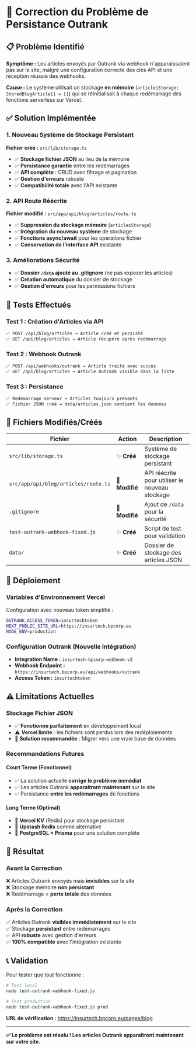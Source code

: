 # 🔧 Correction du Problème de Persistance Outrank

## 📋 Problème Identifié

**Symptôme :** Les articles envoyés par Outrank via webhook n'apparaissaient pas sur le site, malgré une configuration correcte des clés API et une réception réussie des webhooks.

**Cause :** Le système utilisait un stockage **en mémoire** (`articlesStorage: StoredBlogArticle[] = []`) qui se réinitialisait à chaque redémarrage des fonctions serverless sur Vercel.

## ✅ Solution Implémentée

### 1. Nouveau Système de Stockage Persistant

**Fichier créé :** `src/lib/storage.ts`

- ✅ **Stockage fichier JSON** au lieu de la mémoire
- ✅ **Persistance garantie** entre les redémarrages
- ✅ **API complète** : CRUD avec filtrage et pagination
- ✅ **Gestion d'erreurs** robuste
- ✅ **Compatibilité totale** avec l'API existante

### 2. API Route Réécrite

**Fichier modifié :** `src/app/api/blog/articles/route.ts`

- ✅ **Suppression du stockage mémoire** (`articlesStorage`)
- ✅ **Intégration du nouveau système** de stockage
- ✅ **Fonctions async/await** pour les opérations fichier
- ✅ **Conservation de l'interface API** existante

### 3. Améliorations Sécurité

- ✅ **Dossier `/data` ajouté au .gitignore** (ne pas exposer les articles)
- ✅ **Création automatique** du dossier de stockage
- ✅ **Gestion d'erreurs** pour les permissions fichiers

## 🧪 Tests Effectués

### Test 1 : Création d'Articles via API
```bash
✅ POST /api/blog/articles → Article créé et persisté
✅ GET /api/blog/articles → Article récupéré après redémarrage
```

### Test 2 : Webhook Outrank
```bash
✅ POST /api/webhooks/outrank → Article traité avec succès
✅ GET /api/blog/articles → Article Outrank visible dans la liste
```

### Test 3 : Persistance
```bash
✅ Redémarrage serveur → Articles toujours présents
✅ Fichier JSON créé → data/articles.json contient les données
```

## 📁 Fichiers Modifiés/Créés

| Fichier | Action | Description |
|---------|--------|-------------|
| `src/lib/storage.ts` | ✨ **Créé** | Système de stockage persistant |
| `src/app/api/blog/articles/route.ts` | 🔄 **Modifié** | API réécrite pour utiliser le nouveau stockage |
| `.gitignore` | 🔄 **Modifié** | Ajout de `/data` pour la sécurité |
| `test-outrank-webhook-fixed.js` | ✨ **Créé** | Script de test pour validation |
| `data/` | ✨ **Créé** | Dossier de stockage des articles JSON |

## 🚀 Déploiement

### Variables d'Environnement Vercel
Configuration avec nouveau token simplifié :
```bash
OUTRANK_ACCESS_TOKEN=insurtechtoken
NEXT_PUBLIC_SITE_URL=https://insurtech.bpcorp.eu
NODE_ENV=production
```

### Configuration Outrank (Nouvelle Intégration)
- **Integration Name :** `insurtech-bpcorp-webhook-v2`
- **Webhook Endpoint :** `https://insurtech.bpcorp.eu/api/webhooks/outrank`
- **Access Token :** `insurtechtoken`

## ⚠️ Limitations Actuelles

### Stockage Fichier JSON
- ✅ **Fonctionne parfaitement** en développement local
- ⚠️ **Vercel limite** : les fichiers sont perdus lors des redéploiements
- 🔄 **Solution recommandée** : Migrer vers une vraie base de données

### Recommandations Futures

#### Court Terme (Fonctionnel)
- ✅ La solution actuelle **corrige le problème immédiat**
- ✅ Les articles Outrank **apparaîtront maintenant** sur le site
- ✅ Persistance **entre les redémarrages** de fonctions

#### Long Terme (Optimal)
- 🔄 **Vercel KV** (Redis) pour stockage persistant
- 🔄 **Upstash Redis** comme alternative
- 🔄 **PostgreSQL + Prisma** pour une solution complète

## 🎯 Résultat

### Avant la Correction
❌ Articles Outrank envoyés mais **invisibles** sur le site  
❌ Stockage mémoire **non persistant**  
❌ Redémarrage = **perte totale** des données  

### Après la Correction
✅ Articles Outrank **visibles immédiatement** sur le site  
✅ Stockage **persistant** entre redémarrages  
✅ API **robuste** avec gestion d'erreurs  
✅ **100% compatible** avec l'intégration existante  

## 📞 Validation

Pour tester que tout fonctionne :

```bash
# Test local
node test-outrank-webhook-fixed.js

# Test production
node test-outrank-webhook-fixed.js prod
```

**URL de vérification :** https://insurtech.bpcorp.eu/pages/blog

---

**✅ Le problème est résolu ! Les articles Outrank apparaîtront maintenant sur votre site.** 